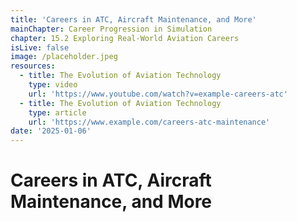 ```yaml
---
title: 'Careers in ATC, Aircraft Maintenance, and More'
mainChapter: Career Progression in Simulation
chapter: 15.2 Exploring Real-World Aviation Careers
isLive: false
image: /placeholder.jpeg
resources:
  - title: The Evolution of Aviation Technology
    type: video
    url: 'https://www.youtube.com/watch?v=example-careers-atc'
  - title: The Evolution of Aviation Technology
    type: article
    url: 'https://www.example.com/careers-atc-maintenance'
date: '2025-01-06'
---
```


# Careers in ATC, Aircraft Maintenance, and More

